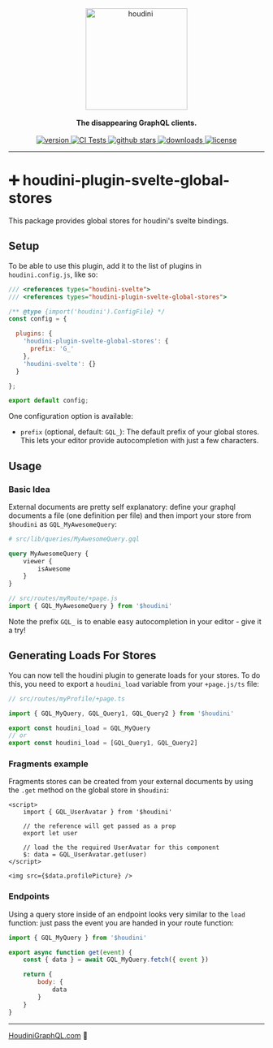 <div align="center">
  <img alt="houdini" height="200" src="https://raw.githubusercontent.com/HoudiniGraphql/houdini/main/.github/assets/houdini-v5.png" />
  <br />
  <br />
  <strong>
    The disappearing GraphQL clients.
  </strong>
  <br />
  <br />
  <a href="https://npmjs.org/package/houdini-plugin-svelte-global-stores">
    <img src="https://img.shields.io/npm/v/houdini.svg" alt="version" />
  </a>
  <a href="https://github.com/HoudiniGraphql/houdini/actions">
    <img src="https://github.com/HoudiniGraphql/houdini/actions/workflows/tests.yml/badge.svg" alt="CI Tests" />
  </a>
  <a href="https://github.com/HoudiniGraphql/houdini">
    <img src="https://img.shields.io/github/stars/HoudiniGraphql/houdini.svg?label=stars" alt="github stars" />
  </a>
  <a href="https://npmjs.org/package/houdini">
    <img src="https://img.shields.io/npm/dm/houdini.svg" alt="downloads" />
  </a>
  <a href="https://github.com/HoudiniGraphql/houdini/blob/main/LICENSE">
    <img src="https://img.shields.io/github/license/HoudiniGraphql/houdini.svg?maxAge=2592000" alt="license" />
  </a>
</div>

---

# ➕ houdini-plugin-svelte-global-stores

This package provides global stores for houdini's svelte bindings.

## Setup

To be able to use this plugin, add it to the list of plugins in `houdini.config.js`, like so:
```js
/// <references types="houdini-svelte">
/// <references types="houdini-plugin-svelte-global-stores">

/** @type {import('houdini').ConfigFile} */
const config = {

  plugins: {
    'houdini-plugin-svelte-global-stores': {
      prefix: 'G_'
    },
    'houdini-svelte': {}
  }

};

export default config;

```

One configuration option is available:
- `prefix` (optional, default: `GQL_`): The default prefix of your global stores. This lets your editor provide autocompletion with just a few characters.


## Usage
### Basic Idea

External documents are pretty self explanatory: define your graphql documents a file (one definition per file) and then import your
store from `$houdini` as `GQL_MyAwesomeQuery`:

```graphql
# src/lib/queries/MyAwesomeQuery.gql

query MyAwesomeQuery {
	viewer {
		isAwesome
	}
}
```

```javascript
// src/routes/myRoute/+page.js
import { GQL_MyAwesomeQuery } from '$houdini'
```

Note the prefix `GQL_` is to enable easy autocompletion in your editor - give it a try!

## Generating Loads For Stores

You can now tell the houdini plugin to generate loads for your stores. To do this, you need to export a `houdini_load` variable from your `+page.js/ts` file:

```typescript
// src/routes/myProfile/+page.ts

import { GQL_MyQuery, GQL_Query1, GQL_Query2 } from '$houdini'

export const houdini_load = GQL_MyQuery
// or
export const houdini_load = [GQL_Query1, GQL_Query2]
```

### Fragments example

Fragments stores can be created from your external documents by using the `.get` method on the global store in `$houdini`:

```svelte
<script>
	import { GQL_UserAvatar } from '$houdini'

	// the reference will get passed as a prop
	export let user

	// load the the required UserAvatar for this component
	$: data = GQL_UserAvatar.get(user)
</script>

<img src={$data.profilePicture} />
```

### Endpoints

Using a query store inside of an endpoint looks very similar to the `load` function: just pass the event you
are handed in your route function:

```javascript
import { GQL_MyQuery } from '$houdini'

export async function get(event) {
	const { data } = await GQL_MyQuery.fetch({ event })

	return {
		body: {
			data
		}
	}
}
```

---

<a href="https://www.houdinigraphql.com">HoudiniGraphQL.com</a> 🚀
